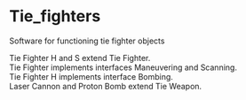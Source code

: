 # Tie_fighters
Software for functioning tie fighter objects

Tie Fighter H and S extend Tie Fighter. <br />
Tie Fighter implements interfaces Maneuvering and Scanning. <br />
Tie Fighter H implements interface Bombing. <br />
Laser Cannon and Proton Bomb extend Tie Weapon. <br />
